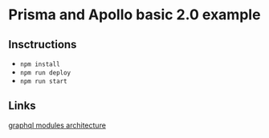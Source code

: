 # Prisma and Apollo basic 2.0 example

## Insctructions

- `npm install`
- `npm run deploy`
- `npm run start`

## Links

[graphql modules architecture](https://medium.com/the-guild/graphql-modules-feature-based-graphql-modules-at-scale-2d7b2b0da6da)